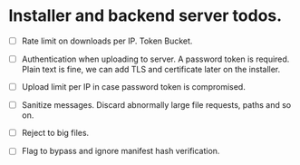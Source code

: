 # Installer and backend server todos.

- [ ] Rate limit on downloads per IP. Token Bucket.
- [ ] Authentication when uploading to server. A password token is required. Plain text is fine, we can add TLS and certificate later on the installer.
- [ ] Upload limit per IP in case password token is compromised.
- [ ] Sanitize messages. Discard abnormally large file requests, paths and so on.
- [ ] Reject to big files.
- [ ] Flag to bypass and ignore manifest hash verification.

